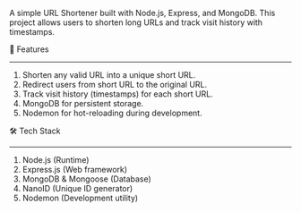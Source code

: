 A simple URL Shortener built with Node.js, Express, and MongoDB.
This project allows users to shorten long URLs and track visit history with timestamps.

🚀 Features
_____________________________________________________________________________________________
1. Shorten any valid URL into a unique short URL.
2. Redirect users from short URL to the original URL.
3. Track visit history (timestamps) for each short URL.
4. MongoDB for persistent storage.
5. Nodemon for hot-reloading during development.

🛠 Tech Stack
_____________________________________________________________________________________________
1. Node.js (Runtime)
2. Express.js (Web framework)
3. MongoDB & Mongoose (Database) 
4. NanoID (Unique ID generator)
5. Nodemon (Development utility)
